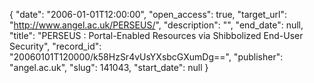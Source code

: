 {
  "date": "2006-01-01T12:00:00", 
  "open_access": true, 
  "target_url": "http://www.angel.ac.uk/PERSEUS/", 
  "description": "", 
  "end_date": null, 
  "title": "PERSEUS : Portal-Enabled Resources via Shibbolized End-User Security", 
  "record_id": "20060101T120000/k58HzSr4vUsYXsbcGXumDg==", 
  "publisher": "angel.ac.uk", 
  "slug": 141043, 
  "start_date": null
}

